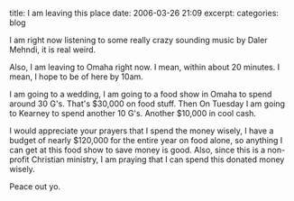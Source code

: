 title: I am leaving this place
date: 2006-03-26 21:09
excerpt: 
categories: blog

I am right now listening to some really crazy sounding music by Daler Mehndi, it is real weird.

Also, I am leaving to Omaha right now. I mean, within about 20 minutes. I mean, I hope to be of here by 10am.

I am going to a wedding, I am going to a food show in Omaha to spend around 30 G's. That's $30,000 on food stuff. Then On Tuesday I am going to Kearney to spend another 10 G's. Another $10,000 in cool cash.

I would appreciate your prayers that I spend the money wisely, I have a budget of nearly $120,000 for the entire year on food alone, so anything I can get at this food show to save money is good. Also, since this is a non-profit Christian ministry, I am praying that I can spend this donated money wisely.

Peace out yo.